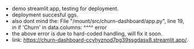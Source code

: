 - demo streamlit app, testing for deployment.
- deployment succesful ggs.
- also dont mind the: File "/mount/src/churn-dashboard/app.py", line 19, in <module>
    if 'Churn' in data.columns:
     ^^^^ error
- the above error is due to hard-coded handling, will fix it soon.
- link: https://churn-dashboard-ccyhyznod7pg39ssgdasx8.streamlit.app/.
